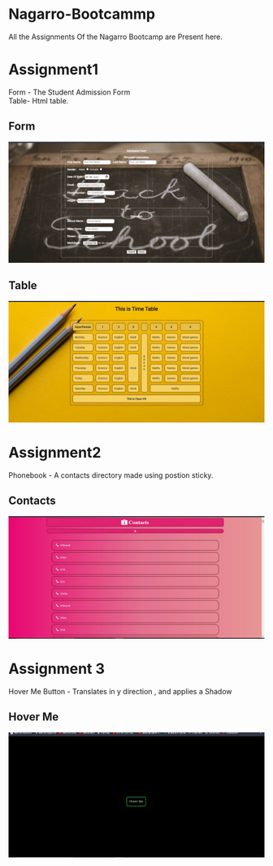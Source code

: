 # Nagarro-Bootcammp

All the Assignments Of the Nagarro Bootcamp are Present here.

# Assignment1
Form - The Student Admission Form\
Table- Html table.

## Form
![form-image](Assignment1/form.jpg)

## Table
![table-img](Assignment1/table.jpg)



# Assignment2
Phonebook - A contacts directory made using postion sticky.
## Contacts
![contacts-img](Assignment2/contacts.jpg)

# Assignment 3
Hover Me Button - Translates in y direction , and applies a Shadow

## Hover Me
![Hover-Me](Assignment3/hover.jpg)